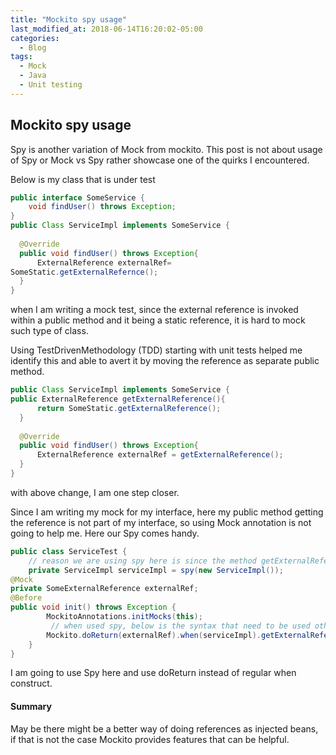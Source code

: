 ```yaml
---
title: "Mockito spy usage"
last_modified_at: 2018-06-14T16:20:02-05:00
categories:
  - Blog
tags:
  - Mock
  - Java
  - Unit testing
---
```

## Mockito spy usage
Spy is another variation of Mock from mockito. This post is not about usage of Spy or Mock vs Spy rather showcase one of the quirks I encountered.

Below is my class that is under test

``` java
public interface SomeService {
    void findUser() throws Exception;
}
public Class ServiceImpl implements SomeService {
  
  @Override
  public void findUser() throws Exception{
      ExternalReference externalRef=
SomeStatic.getExternalRefernce();
  }
}
```

when I am writing a mock test, since the external reference is invoked within a public method and it being a static reference, it is hard to mock such type of class.

Using TestDrivenMethodology (TDD) starting with unit tests helped me identify this and able to avert it by moving the reference as separate public method.

``` java
public Class ServiceImpl implements SomeService {
public ExternalReference getExternalReference(){
      return SomeStatic.getExternalReference();
  }  
  
  @Override
  public void findUser() throws Exception{
      ExternalReference externalRef = getExternalReference();
  }
}
```
with above change, I am one step closer.

Since I am writing my mock for my interface, here my public method getting the reference is not part of my interface, so using Mock annotation is not going to help me. Here our Spy comes handy.

``` java
public class ServiceTest {
    // reason we are using spy here is since the method getExternalReference is public method in the concrete implementations but not defined in interface.
    private ServiceImpl serviceImpl = spy(new ServiceImpl());
@Mock
private SomeExternalReference externalRef;
@Before
public void init() throws Exception {
        MockitoAnnotations.initMocks(this);
         // when used spy, below is the syntax that need to be used otherwise real method will get invoked.
        Mockito.doReturn(externalRef).when(serviceImpl).getExternalReference();
    }
}
```

I am going to use Spy here and use doReturn instead of regular when construct.

#### Summary
May be there might be a better way of doing references as injected beans, if that is not the case Mockito provides features that can be helpful.